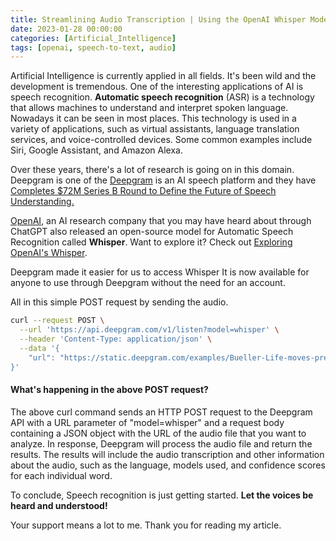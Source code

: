 ```yaml
---
title: Streamlining Audio Transcription | Using the OpenAI Whisper Model in a Single Post Request
date: 2023-01-28 00:00:00 
categories: [Artificial_Intelligence]
tags: [openai, speech-to-text, audio]
---
```


Artificial Intelligence is currently applied in all fields. It's been wild and the development is tremendous. One of the interesting applications of AI is speech recognition. **Automatic speech recognition** (ASR) is a technology that allows machines to understand and interpret spoken language. Nowadays it can be seen in most places. This technology is used in a variety of applications, such as virtual assistants, language translation services, and voice-controlled devices. Some common examples include Siri, Google Assistant, and Amazon Alexa.

Over these years, there's a lot of research is going on in this domain. Deepgram is one of the [Deepgram](https://deepgram.com/) is an AI speech platform and they have [Completes $72M Series B Round to Define the Future of Speech Understanding.](https://blog.deepgram.com/deepgram-72-million-series-b-defines-future-of-ai-speech-understanding/)

[OpenAI](https://openai.com/), an AI research company that you may have heard about through ChatGPT also released an open-source model for Automatic Speech Recognition called **Whisper**. Want to explore it? Check out [Exploring OpenAI's Whisper](https://aadarshkannan.hashnode.dev/exploring-openais-whisper).

Deepgram made it easier for us to access Whisper It is now available for anyone to use through Deepgram without the need for an account.

All in this simple POST request by sending the audio.

```bash
curl --request POST \
  --url 'https://api.deepgram.com/v1/listen?model=whisper' \
  --header 'Content-Type: application/json' \
  --data '{
	"url": "https://static.deepgram.com/examples/Bueller-Life-moves-pretty-fast.wav"
}'
```

#### What's happening in the above POST request? 

The above curl command sends an HTTP POST request to the Deepgram API with a URL parameter of "model=whisper" and a request body containing a JSON object with the URL of the audio file that you want to analyze. In response, Deepgram will process the audio file and return the results. The results will include the audio transcription and other information about the audio, such as the language, models used, and confidence scores for each individual word.

To conclude, Speech recognition is just getting started. **Let the voices be heard and understood!**

Your support means a lot to me. Thank you for reading my article.
